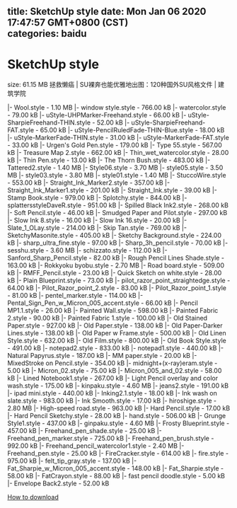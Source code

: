 
title: SketchUp style
date: Mon Jan 06 2020 17:47:57 GMT+0800 (CST)    
categories: baidu
---

# SketchUp style
size: 61.15 MB
 拯救懒癌 | SU裸奔也能优雅地出图：120种国外SU风格文件 | 建筑学院
 
|- Wool.style - 1.10 MB
|- window style.style - 766.00 kB
|- watercolor.style - 79.00 kB
|- uStyle-UHPMarker-Freehand.style - 66.00 kB
|- uStyle-SharpieFreehand-THIN.style - 52.00 kB
|- uStyle-SharpieFreehand-FAT.style - 65.00 kB
|- uStyle-PencilRuledFade-THIN-Blue.style - 18.00 kB
|- uStyle-MarkerFade-THIN.style - 31.00 kB
|- uStyle-MarkerFade-FAT.style - 33.00 kB
|- Urgen's Gold Pen.style - 179.00 kB
|- Type 55.style - 567.00 kB
|- Treasure Map 2.style - 662.00 kB
|- Thin_wet_watercolor.style - 28.00 kB
|- Thin Pen.style - 13.00 kB
|- The Thorn Bush.style - 483.00 kB
|- Tattered2.style - 1.40 MB
|- Style06.style - 3.70 MB
|- style05.style - 3.50 MB
|- style03.style - 3.80 MB
|- style01.style - 1.40 MB
|- StuccoWire.style - 553.00 kB
|- Straight_Ink_Marker2.style - 357.00 kB
|- Straight_Ink_Marker1.style - 201.00 kB
|- Straight_Ink.style - 39.00 kB
|- Stamp Book.style - 979.00 kB
|- Splotchy.style - 844.00 kB
|- splattersstyleDaveR.style - 951.00 kB
|- Spilled Black Ink2.style - 268.00 kB
|- Soft Pencil.style - 46.00 kB
|- Smudged Paper and Pilot.style - 297.00 kB
|- Slow Ink 8.style - 16.00 kB
|- Slow Ink 16.style - 20.00 kB
|- Slate_1_OLay.style - 214.00 kB
|- Skip Tan.style - 769.00 kB
|- SketchyMasonite.style - 405.00 kB
|- Sketchy Background.style - 224.00 kB
|- sharp_ultra_fine.style - 97.00 kB
|- Sharp_3h_pencil.style - 70.00 kB
|- sesshu.style - 3.60 MB
|- schizzato.style - 112.00 kB
|- Sanford_Sharp_Pencil.style - 82.00 kB
|- Rough Pencil Lines Shade.style - 163.00 kB
|- Rokkyoku byobu.style - 2.70 MB
|- Road board.style - 509.00 kB
|- RMFF_Pencil.style - 23.00 kB
|- Quick Sketch on white.style - 28.00 kB
|- Plain Blueprint.style - 73.00 kB
|- pilot_razor_point_straightedge.style - 64.00 kB
|- Pilot_Razor_point_2.style - 83.00 kB
|- Pilot_Razor_point_1.style - 81.00 kB
|- pentel_marker.style - 114.00 kB
|- Pental_Sign_Pen_w_Micron_005_accent.style - 66.00 kB
|- Pencil MP1.1.style - 26.00 kB
|- Painted Wall.style - 598.00 kB
|- Painted Fabric 2.style - 90.00 kB
|- Painted Fabric 1.style - 100.00 kB
|- Old Stained Paper.style - 927.00 kB
|- Old Paper.style - 138.00 kB
|- Old Paper-Darker Lines.style - 138.00 kB
|- Old Paper w Frame.style - 500.00 kB
|- Old Linen Style.style - 632.00 kB
|- Old Film.style - 800.00 kB
|- Old Book Style.style - 491.00 kB
|- notepad2.style - 833.00 kB
|- notepad1.style - 440.00 kB
|- Natural Papyrus.style - 187.00 kB
|- MM paper.style - 20.00 kB
|- MixedStroke on Pencil.style - 354.00 kB
|- midnight+(x-ray)eram.style - 5.00 kB
|- Micron_02.style - 75.00 kB
|- Micron_005_and_02.style - 58.00 kB
|- Lined Notebook1.style - 267.00 kB
|- Light Pencil overlay and color wash.style - 175.00 kB
|- kinpaku.style - 4.60 MB
|- jeans2.style - 191.00 kB
|- ipad mini.style - 440.00 kB
|- Inking2.1.style - 18.00 kB
|- Ink wash on slate.style - 983.00 kB
|- Ink Smooth.style - 17.00 kB
|- hiroshige.style - 2.80 MB
|- High-speed road.style - 963.00 kB
|- Hard Pencil.style - 17.00 kB
|- Hard Pencil Sketchy.style - 28.00 kB
|- hand.style - 506.00 kB
|- Grunge Style1.style - 437.00 kB
|- ginpaku.style - 4.60 MB
|- Frosty Blueprint.style - 457.00 kB
|- Freehand_pen_shade.style - 25.00 kB
|- Freehand_pen_marker.style - 725.00 kB
|- Freehand_pen_brush.style - 992.00 kB
|- Freehand_pencil_watercolor1.style - 2.40 MB
|- Freehand_pen.style - 25.00 kB
|- FireCracker.style - 614.00 kB
|- fire.style - 975.00 kB
|- felt_tip_gray.style - 137.00 kB
|- Fat_Sharpie_w_Micron_005_accent.style - 148.00 kB
|- Fat_Sharpie.style - 58.00 kB
|- FatCrayon.style - 88.00 kB
|- fast pencil doodle.style - 5.00 kB
|- Envelope Back2.style - 52.00 kB

[How to download](https://bpcam.bemobtrk.com/go/2ceec3aa-1ca2-46d6-b9ff-aaa5c184517c?jno=2294)